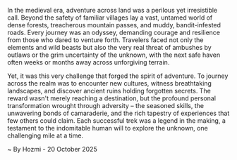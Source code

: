 
In the medieval era, adventure across land was a perilous yet irresistible call. Beyond the safety of familiar villages lay a vast, untamed world of dense forests, treacherous mountain passes, and muddy, bandit-infested roads. Every journey was an odyssey, demanding courage and resilience from those who dared to venture forth. Travelers faced not only the elements and wild beasts but also the very real threat of ambushes by outlaws or the grim uncertainty of the unknown, with the next safe haven often weeks or months away across unforgiving terrain.

Yet, it was this very challenge that forged the spirit of adventure. To journey across the realm was to encounter new cultures, witness breathtaking landscapes, and discover ancient ruins holding forgotten secrets. The reward wasn't merely reaching a destination, but the profound personal transformation wrought through adversity – the seasoned skills, the unwavering bonds of camaraderie, and the rich tapestry of experiences that few others could claim. Each successful trek was a legend in the making, a testament to the indomitable human will to explore the unknown, one challenging mile at a time.

~ By Hozmi - 20 October 2025
